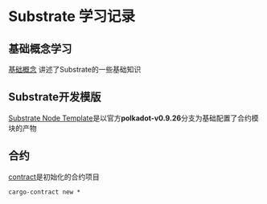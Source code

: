 # Substrate 学习记录

## 基础概念学习
[基础概念](./Basic_concept_study.md)
讲述了Substrate的一些基础知识


## Substrate开发模版
[Substrate Node Template](substrate_contract/flipper)是以官方**polkadot-v0.9.26**分支为基础配置了合约模块的产物

## 合约
[contract](substrate_contract/flipper)是初始化的合约项目
````
cargo-contract new *
````

